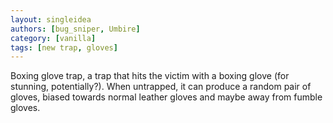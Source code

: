 ```yaml
---
layout: singleidea
authors: [bug_sniper, Umbire]
category: [vanilla]
tags: [new trap, gloves]
---
```

Boxing glove trap, a trap that hits the victim with a boxing glove (for
stunning, potentially?). When untrapped, it can produce a random pair of gloves,
biased towards normal leather gloves and maybe away from fumble gloves.
